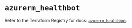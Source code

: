 # `azurerm_healthbot`

Refer to the Terraform Registry for docs: [`azurerm_healthbot`](https://registry.terraform.io/providers/hashicorp/azurerm/4.50.0/docs/resources/healthbot).
